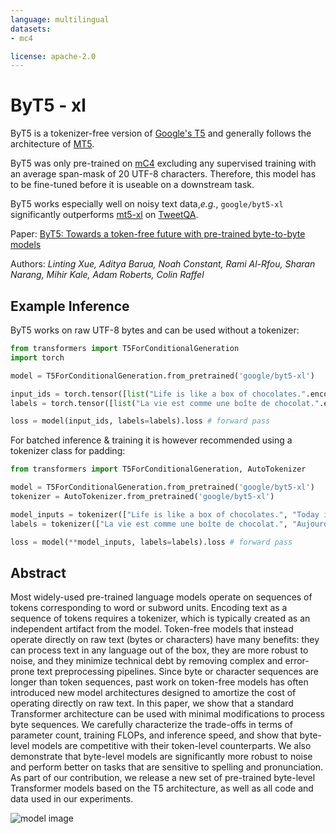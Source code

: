 ```yaml
---
language: multilingual
datasets:
- mc4

license: apache-2.0
---
```


# ByT5 - xl

ByT5 is a tokenizer-free version of [Google's T5](https://ai.googleblog.com/2020/02/exploring-transfer-learning-with-t5.html) and generally follows the architecture of [MT5](https://huggingface.co/google/mt5-xl).

ByT5 was only pre-trained on [mC4](https://www.tensorflow.org/datasets/catalog/c4#c4multilingual) excluding any supervised training with an average span-mask of 20 UTF-8 characters. Therefore, this model has to be fine-tuned before it is useable on a downstream task.

ByT5 works especially well on noisy text data,*e.g.*, `google/byt5-xl` significantly outperforms [mt5-xl](https://huggingface.co/google/mt5-xl) on [TweetQA](https://arxiv.org/abs/1907.06292).

Paper: [ByT5: Towards a token-free future with pre-trained byte-to-byte models](https://arxiv.org/abs/2105.13626)

Authors: *Linting Xue, Aditya Barua, Noah Constant, Rami Al-Rfou, Sharan Narang, Mihir Kale, Adam Roberts, Colin Raffel* 

## Example Inference

ByT5 works on raw UTF-8 bytes and can be used without a tokenizer:

```python
from transformers import T5ForConditionalGeneration
import torch

model = T5ForConditionalGeneration.from_pretrained('google/byt5-xl')

input_ids = torch.tensor([list("Life is like a box of chocolates.".encode("utf-8"))]) + 3  # add 3 for special tokens
labels = torch.tensor([list("La vie est comme une boîte de chocolat.".encode("utf-8"))]) + 3  # add 3 for special tokens

loss = model(input_ids, labels=labels).loss # forward pass
```

For batched inference & training it is however recommended using a tokenizer class for padding:

```python
from transformers import T5ForConditionalGeneration, AutoTokenizer

model = T5ForConditionalGeneration.from_pretrained('google/byt5-xl')
tokenizer = AutoTokenizer.from_pretrained('google/byt5-xl')

model_inputs = tokenizer(["Life is like a box of chocolates.", "Today is Monday."], padding="longest", return_tensors="pt")
labels = tokenizer(["La vie est comme une boîte de chocolat.", "Aujourd'hui c'est lundi."], padding="longest", return_tensors="pt").input_ids

loss = model(**model_inputs, labels=labels).loss # forward pass
```

## Abstract

Most widely-used pre-trained language models operate on sequences of tokens corresponding to word or subword units. Encoding text as a sequence of tokens requires a tokenizer, which is typically created as an independent artifact from the model. Token-free models that instead operate directly on raw text (bytes or characters) have many benefits: they can process text in any language out of the box, they are more robust to noise, and they minimize technical debt by removing complex and error-prone text preprocessing pipelines. Since byte or character sequences are longer than token sequences, past work on token-free models has often introduced new model architectures designed to amortize the cost of operating directly on raw text. In this paper, we show that a standard Transformer architecture can be used with minimal modifications to process byte sequences. We carefully characterize the trade-offs in terms of parameter count, training FLOPs, and inference speed, and show that byte-level models are competitive with their token-level counterparts. We also demonstrate that byte-level models are significantly more robust to noise and perform better on tasks that are sensitive to spelling and pronunciation. As part of our contribution, we release a new set of pre-trained byte-level Transformer models based on the T5 architecture, as well as all code and data used in our experiments.

![model image](https://raw.githubusercontent.com/patrickvonplaten/scientific_images/master/ByT5.png)